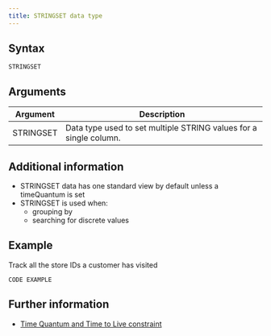 ```yaml
---
title: STRINGSET data type
---
```


## Syntax

```
STRINGSET
```

## Arguments

| Argument | Description |
|---|---|
| STRINGSET | Data type used to set multiple STRING values for a single column. |

## Additional information

* STRINGSET data has one standard view by default unless a timeQuantum is set
* STRINGSET is used when:
  * grouping by
  * searching for discrete values

## Example

Track all the store IDs a customer has visited

```
CODE EXAMPLE
```

## Further information

* [Time Quantum and Time to Live constraint](/sql-preview/data-types/constraint-timequantum-ttl)
